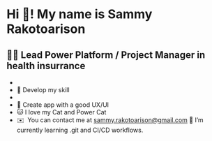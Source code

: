 Hi 👋! My name is Sammy Rakotoarison
==========================================================================================================================================

🧙‍♂️ Lead Power Platform / Project Manager in health insurrance
------------------------

* 
* 🚧 Develop my skill
* 
* 🚀 Create app with a good UX/UI
* 🐱 I love my Cat and Power Cat
* ✉️  You can contact me at [sammy.rakotoarison@gmail.com](mailto:sammy.rakotoarison@gmail.com)
🌱 I’m currently learning .git and CI/CD workflows.

